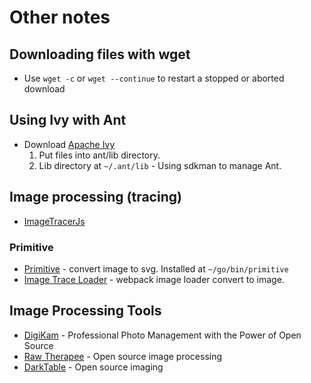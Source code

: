 # Other notes

## Downloading files with wget
* Use ```wget -c``` or ```wget --continue``` to restart a stopped or aborted download

## Using Ivy with Ant
* Download [Apache Ivy](http://ant.apache.org/ivy/)
  1. Put files into ant/lib directory.
    1. Lib directory at `~/.ant/lib` - Using sdkman to manage Ant.

## Image processing (tracing)
* [ImageTracerJs](https://github.com/jankovicsandras/imagetracerjs)
### Primitive
* [Primitive](https://github.com/fogleman/primitive) - convert image to svg. Installed at `~/go/bin/primitive`
* [Image Trace Loader](https://github.com/EmilTholin/image-trace-loader) - webpack image loader convert to image.

## Image Processing Tools
* [DigiKam](https://www.digikam.org/) - Professional Photo Management with the Power of Open Source
* [Raw Therapee](http://rawtherapee.com/) - Open source image processing
* [DarkTable](http://www.darktable.org/) - Open source imaging
